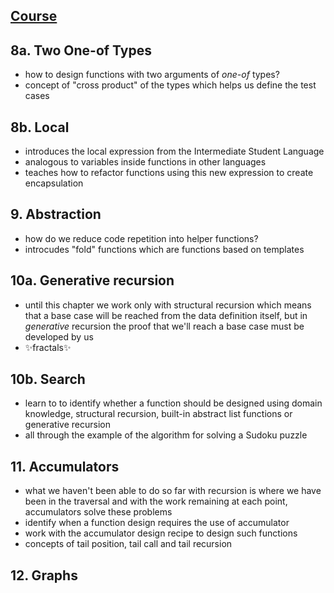 ## [Course](https://learning.edx.org/course/course-v1:UBCx+HtC2x+2T2017)

## 8a. Two One-of Types
- how to design functions with two arguments of *one-of* types?
- concept of "cross product" of the types which helps us define the test cases
## 8b. Local
- introduces the local expression from the Intermediate Student Language
- analogous to variables inside functions in other languages
- teaches how to refactor functions using this new expression to create encapsulation
## 9. Abstraction
- how do we reduce code repetition into helper functions?
- introcudes "fold" functions which are functions based on templates
## 10a. Generative recursion
- until this chapter we work only with structural recursion which means that a base case will be reached from the data definition itself, but in *generative* recursion the proof that we'll reach a base case must be developed by us
- ✨fractals✨
## 10b. Search
- learn to to identify whether a function should be designed using domain knowledge, structural recursion, built-in abstract list functions or generative recursion
- all through the example of the algorithm for solving a Sudoku puzzle
## 11. Accumulators
- what we haven't been able to do so far with recursion is where we have been in the traversal and with the work remaining at each point, accumulators solve these problems
- identify when a function design requires the use of accumulator
- work with the accumulator design recipe to design such functions
- concepts of tail position, tail call and tail recursion
## 12. Graphs